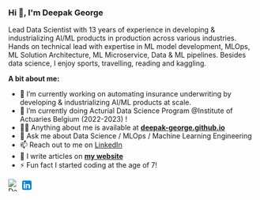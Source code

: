 ### Hi 👋, I'm Deepak George

Lead Data Scientist with 13 years of experience in developing & industrializing AI/ML products in production across various industries. Hands on technical lead with expertise in ML model development, MLOps, ML Solution Architecture, ML Microservice, Data & ML pipelines.
Besides data science, I enjoy sports, travelling, reading and kaggling.
  
**A bit about me:**

- 🔭 I’m currently working on automating insurance underwriting by developing & industrializing AI/ML products at scale.
- 🌱 I’m currently doing Acturial Data Science Program @Institute of Actuaries Belgium (2022-2023) !
- 👨‍💻 Anything about me is available at **[deepak-george.github.io](https://deepak-george.github.io/)**
- 💬 Ask me about  Data Science / MLOps / Machine Learning Engineering
- 📫 Reach out to me on [LinkedIn](https://www.linkedin.com/in/deepakgeorge7/)
- 📝 I write articles on **[my website](https://deepak-george.github.io/posts/)**
- ⚡ Fun fact I started coding at the age of 7!

<p align="left">
<a href="https://www.linkedin.com/in/deepakgeorge7">	
  <img align="center" alt="Deepak George | LinkdeIn" width="25px" height="25" src="icons/icons8-linkedin.svg" />
</a>	
<a href="https://www.kaggle.com/deepakgeorge">	
  <img align="left" alt="Deepak George | Kaggle" width="25px" height="25" src="https://cdn.jsdelivr.net/npm/simple-icons@v3/icons/kaggle.svg" />
</a>	
</p>
